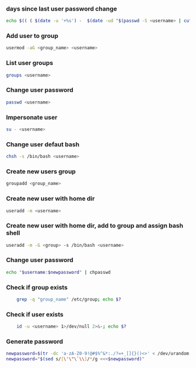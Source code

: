 ### days since last user password change
```bash
echo $(( ( $(date -u '+%s') -  $(date -ud "$(passwd -S <username> | cut -d' ' -f3)" +'%s') )/60/60/24 )) days
```

### Add user to group
```bash
usermod -aG <group_name> <username>
```

### List user groups
```bash
groups <username>
```

### Change user password
```bash
passwd <username>
```

### Impersonate user
```bash
su - <username>
```

### Change user defaut bash
```bash
chsh -s /bin/bash <username>
```

### Create new users group
```bash
groupadd <group_name>
```

### Create new user with home dir
```bash
useradd -m <username>
```

### Create new user with home dir, add to group and assign bash shell
```bash
useradd -m -G <group> -s /bin/bash <username>
```

### Change user password
```bash
echo "$username:$newpassword" | chpasswd
```

### Check if group exists
```bash
    grep -q "group_name" /etc/group; echo $?
```

### Check if user exists
```bash
    id -u <username> 1>/dev/null 2>&-; echo $?
```

### Generate password
```bash
newpassword=$(tr -dc 'a-zA-Z0-9!@#$%^&*:./?=+_[]{}()<>' < /dev/urandom | head -c 20)
newpassword="$(sed s/[\'\"\`\\]/*/g <<<$newpassword)"
```

